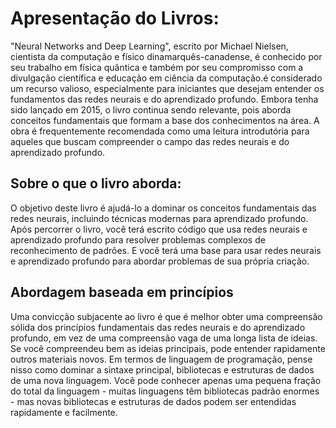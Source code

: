 # Apresentação do Livros:
"Neural Networks and Deep Learning", escrito por Michael Nielsen, cientista da computação e físico dinamarquês-canadense, é conhecido por seu trabalho em física quântica e também por seu compromisso com a divulgação científica e educação em ciência da computação.é considerado um recurso valioso, especialmente para iniciantes que desejam entender os fundamentos das redes neurais e do aprendizado profundo. Embora tenha sido lançado em 2015, o livro continua sendo relevante, pois aborda conceitos fundamentais que formam a base dos conhecimentos na área. A obra é frequentemente recomendada como uma leitura introdutória para aqueles que buscam compreender o campo das redes neurais e do aprendizado profundo.

## Sobre o que o livro aborda:
O objetivo deste livro é ajudá-lo a dominar os conceitos fundamentais das redes neurais, incluindo técnicas modernas para aprendizado profundo. Após percorrer o livro, você terá escrito código que usa redes neurais e aprendizado profundo para resolver problemas complexos de reconhecimento de padrões. E você terá uma base para usar redes neurais e aprendizado profundo para abordar problemas de sua própria criação.

## Abordagem baseada em princípios
Uma convicção subjacente ao livro é que é melhor obter uma compreensão sólida dos princípios fundamentais das redes neurais e do aprendizado profundo, em vez de uma compreensão vaga de uma longa lista de ideias. Se você compreendeu bem as ideias principais, pode entender rapidamente outros materiais novos. Em termos de linguagem de programação, pense nisso como dominar a sintaxe principal, bibliotecas e estruturas de dados de uma nova linguagem. Você pode conhecer apenas uma pequena fração do total da linguagem - muitas linguagens têm bibliotecas padrão enormes - mas novas bibliotecas e estruturas de dados podem ser entendidas rapidamente e facilmente.
